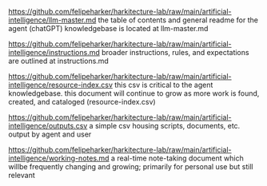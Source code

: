 https://github.com/felipeharker/harkitecture-lab/raw/main/artificial-intelligence/llm-master.md
the table of contents and general readme for the agent (chatGPT) knowledgebase is located at llm-master.md

https://github.com/felipeharker/harkitecture-lab/raw/main/artificial-intelligence/instructions.md
broader instructions, rules, and expectations are outlined at instructions.md

https://github.com/felipeharker/harkitecture-lab/raw/main/artificial-intelligence/resource-index.csv
this csv is critical to the agent knowledgebase. this document will continue to grow as more work is found, created, and cataloged (resource-index.csv)

https://github.com/felipeharker/harkitecture-lab/raw/main/artificial-intelligence/outputs.csv
a simple csv housing scripts, documents, etc. output by agent and user

https://github.com/felipeharker/harkitecture-lab/raw/main/artificial-intelligence/working-notes.md
a real-time note-taking document which willbe frequently changing and growing; primarily for personal use but still relevant